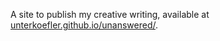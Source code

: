 A site to publish my creative writing, available at [unterkoefler.github.io/unanswered/](https://unterkoefler.github.io/unanswered/).


